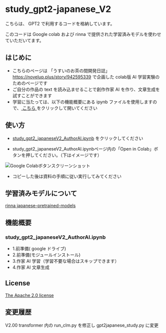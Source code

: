 # study_gpt2-japanese_V2
こちらは、 GPT2 で利用するコードを格納しています。

このコードは Google colab および rinna で提供された学習済みモデルを使わせていただいてます。


## はじめに

 - こちらのページは 「うすいのお茶の間開発日誌」https://novelup.plus/story/942595339 で企画した colab版 AI 学習実験のためのページです
 - ご自分の作品の text を読み込ませることで創作作家 AI を作り、文章生成を試すことができます
 - 学習に当たっては、以下の機能概要にある ipynb ファイルを使用しますので、[ こちら ](https://github.com/xbarusui/study_gpt2-japanese_V2/blob/main/study_gpt2_japaneseV2_AuthorAI.ipynb)をクリックして開いてください


## 使い方

- [study_gpt2_japaneseV2_AuthorAI.ipynb](https://github.com/xbarusui/study_gpt2-japanese_V2/blob/main/study_gpt2_japaneseV2_AuthorAI.ipynb) をクリックしてください

 - study_gpt2_japaneseV2_AuthorAI.ipynbページ内の「Open in Colab」ボタンを押してください。（下はイメージです）

![Google Colabボタンスクリーンショット](https://user-images.githubusercontent.com/12935099/132114635-d0625e1f-9763-4a80-8934-b1b40695cad4.png)


- コピーした後は資料の手順に従い実行してみてください


## 学習済みモデルについて

[rinna japanese-pretrained-models](https://github.com/rinnakk/japanese-pretrained-models)



## 機能概要

### study_gpt2_japaneseV2_AuthorAI.ipynb

 - 1.前準備( google ドライブ)
 - 2.前準備(モジュールインストール)
 - 3.作家 AI 学習（学習不要な場合はスキップできます）
 - 4.作家 AI 文章生成


## License

[The Apache 2.0 license](https://www.apache.org/licenses/LICENSE-2.0)

## 変更履歴

V2.00 transformer 内の run_clm.py を修正し gpt2japanese_study.py に変更
